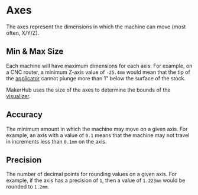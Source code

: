 # Axes

The axes represent the dimensions in which the machine can move (most often, X/Y/Z).

## Min & Max Size

Each machine will have maximum dimensions for each axis.
For example, on a CNC router, a minimum Z-axis value of `-25.4mm` would mean that the tip of the [applicator](../hardware/applicator) cannot plunge more than 1" below the surface of the stock.

MakerHub uses the size of the axes to determine the bounds of the [visualizer](../interface/visualizer.md).

## Accuracy

The minimum amount in which the machine may move on a given axis.
For example, an axis with a value of `0.1` means that the machine may not travel in increments less than `0.1mm` on the axis.

## Precision

The number of decimal points for rounding values on a given axis.
For example, if the axis has a precision of `1`, then a value of `1.223mm` would be rounded to `1.2mm`.
